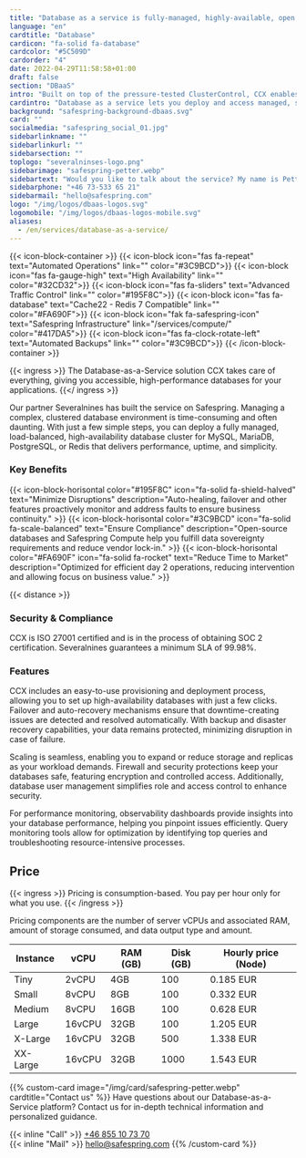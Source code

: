 ```yaml
---
title: "Database as a service is fully-managed, highly-available, open source"
language: "en"
cardtitle: "Database"
cardicon: "fa-solid fa-database"
cardcolor: "#5C509D"
cardorder: "4"
date: 2022-04-29T11:58:58+01:00
draft: false
section: "DBaaS"
intro: "Built on top of the pressure-tested ClusterControl, CCX enables you to provision, deploy and manage performant, open source database clusters in moments."
cardintro: "Database as a service lets you deploy and access managed, secured database clusters."
background: "safespring-background-dbaas.svg"
card: ""
socialmedia: "safespring_social_01.jpg"
sidebarlinkname: ""
sidebarlinkurl: ""
sidebarsection: ""
toplogo: "severalninses-logo.png"
sidebarimage: "safespring-petter.webp"
sidebartext: "Would you like to talk about the service? My name is Petter Hylin, please contact me if you have any questions."
sidebarphone: "+46 73-533 65 21"
sidebarmail: "hello@safespring.com"
logo: "/img/logos/dbaas-logos.svg"
logomobile: "/img/logos/dbaas-logos-mobile.svg"
aliases:
  - /en/services/database-as-a-service/
---
```


{{< icon-block-container >}}
{{< icon-block icon="fas fa-repeat" text="Automated Operations" link="" color="#3C9BCD">}}
{{< icon-block icon="fas fa-gauge-high" text="High Availability" link="" color="#32CD32">}}
{{< icon-block icon="fas fa-sliders" text="Advanced Traffic Control" link="" color="#195F8C">}}
{{< icon-block icon="fas fa-database" text="Cache22 - Redis 7 Compatible" link="" color="#FA690F">}}
{{< icon-block icon="fak fa-safespring-icon" text="Safespring Infrastructure" link="/services/compute/" color="#417DA5">}}
{{< icon-block icon="fas fa-clock-rotate-left" text="Automated Backups" link="" color="#3C9BCD">}}
{{< /icon-block-container >}}

{{< ingress >}}
The Database-as-a-Service solution CCX takes care of everything, giving you accessible, high-performance databases for your applications.
{{</ ingress >}}

Our partner Severalnines has built the service on Safespring. Managing a complex, clustered database environment is time-consuming and often daunting. With just a few simple steps, you can deploy a fully managed, load-balanced, high-availability database cluster for MySQL, MariaDB, PostgreSQL, or Redis that delivers performance, uptime, and simplicity.

### Key Benefits

{{< icon-block-horisontal color="#195F8C" icon="fa-solid fa-shield-halved" text="Minimize Disruptions" description="Auto-healing, failover and other features proactively monitor and address faults to ensure business continuity." >}}
{{< icon-block-horisontal color="#3C9BCD" icon="fa-solid fa-scale-balanced" text="Ensure Compliance" description="Open-source databases and Safespring Compute help you fulfill data sovereignty requirements and reduce vendor lock-in." >}}
{{< icon-block-horisontal color="#FA690F" icon="fa-solid fa-rocket" text="Reduce Time to Market" description="Optimized for efficient day 2 operations, reducing intervention and allowing focus on business value." >}}

{{< distance >}}

### Security & Compliance

CCX is ISO 27001 certified and is in the process of obtaining SOC 2 certification. Severalnines guarantees a minimum SLA of 99.98%.

### Features

CCX includes an easy-to-use provisioning and deployment process, allowing you to set up high-availability databases with just a few clicks. Failover and auto-recovery mechanisms ensure that downtime-creating issues are detected and resolved automatically. With backup and disaster recovery capabilities, your data remains protected, minimizing disruption in case of failure.

Scaling is seamless, enabling you to expand or reduce storage and replicas as your workload demands. Firewall and security protections keep your databases safe, featuring encryption and controlled access. Additionally, database user management simplifies role and access control to enhance security.

For performance monitoring, observability dashboards provide insights into your database performance, helping you pinpoint issues efficiently. Query monitoring tools allow for optimization by identifying top queries and troubleshooting resource-intensive processes.

## Price

{{< ingress >}}
Pricing is consumption-based. You pay per hour only for what you use.
{{< /ingress >}}

Pricing components are the number of server vCPUs and associated RAM, amount of storage consumed, and data output type and amount.

| Instance | vCPU   | RAM (GB) | Disk (GB) | Hourly price (Node) |
| -------- | ------ | -------- | --------- | ------------------- |
| Tiny     | 2vCPU  | 4GB      | 100       | 0.185 EUR           |
| Small    | 8vCPU  | 8GB      | 100       | 0.332 EUR           |
| Medium   | 8vCPU  | 16GB     | 100       | 0.628 EUR           |
| Large    | 16vCPU | 32GB     | 100       | 1.205 EUR           |
| X-Large  | 16vCPU | 32GB     | 500       | 1.338 EUR           |
| XX-Large | 16vCPU | 32GB     | 1000      | 1.543 EUR           |

{{% custom-card image="/img/card/safespring-petter.webp" cardtitle="Contact us" %}}
Have questions about our Database-as-a-Service platform? Contact us for in-depth technical information and personalized guidance.

{{< inline "Call" >}} [+46 855 10 73 70](tel:+46855107370)  
{{< inline "Mail" >}} [hello@safespring.com](mailto:hello@safespring.com)
{{% /custom-card %}}
